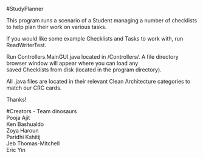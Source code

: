 #StudyPlanner

This  program runs a scenario of a Student managing a number of checklists to help
plan their work on various tasks.

If you would like some example Checklists and Tasks to work with, run ReadWriterTest. 

Run Controllers.MainGUI.java located in /Controllers/. A file directory browser window will
appear where you can load any <br> 
saved Checklists from disk (located in the program directory).

All .java files are located in their relevant Clean Architecture
categories to match our CRC cards.

Thanks!

#Creators - Team dinosaurs <br>
Pooja Ajit <br>
Ken Bashualdo <br>
Zoya Haroun <br>
Paridhi Kshitij <br>
Jeb Thomas-Mitchell <br>
Eric Yin
